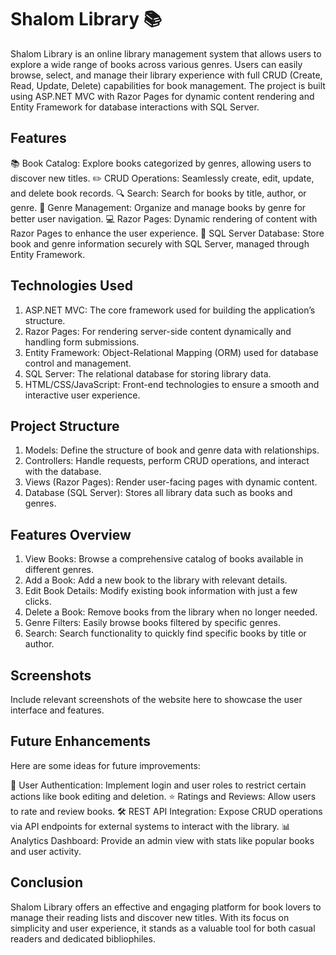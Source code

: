 # Shalom Library 📚
Shalom Library is an online library management system that allows users to explore a wide range of books across various genres. Users can easily browse, select, and manage their library experience with full CRUD (Create, Read, Update, Delete) capabilities for book management. The project is built using ASP.NET MVC with Razor Pages for dynamic content rendering and Entity Framework for database interactions with SQL Server.

## Features
📚 Book Catalog: Explore books categorized by genres, allowing users to discover new titles.
✏️ CRUD Operations: Seamlessly create, edit, update, and delete book records.
🔍 Search: Search for books by title, author, or genre.
📂 Genre Management: Organize and manage books by genre for better user navigation.
💻 Razor Pages: Dynamic rendering of content with Razor Pages to enhance the user experience.
💾 SQL Server Database: Store book and genre information securely with SQL Server, managed through Entity Framework.

## Technologies Used
1. ASP.NET MVC: The core framework used for building the application’s structure.
2. Razor Pages: For rendering server-side content dynamically and handling form submissions.
3. Entity Framework: Object-Relational Mapping (ORM) used for database control and management.
4. SQL Server: The relational database for storing library data.
5. HTML/CSS/JavaScript: Front-end technologies to ensure a smooth and interactive user experience.

## Project Structure
1. Models: Define the structure of book and genre data with relationships.
2. Controllers: Handle requests, perform CRUD operations, and interact with the database.
3. Views (Razor Pages): Render user-facing pages with dynamic content.
4. Database (SQL Server): Stores all library data such as books and genres.

## Features Overview
1. View Books: Browse a comprehensive catalog of books available in different genres.
2. Add a Book: Add a new book to the library with relevant details.
3. Edit Book Details: Modify existing book information with just a few clicks.
4. Delete a Book: Remove books from the library when no longer needed.
5. Genre Filters: Easily browse books filtered by specific genres.
6. Search: Search functionality to quickly find specific books by title or author.

## Screenshots
Include relevant screenshots of the website here to showcase the user interface and features.

## Future Enhancements
Here are some ideas for future improvements:

📄 User Authentication: Implement login and user roles to restrict certain actions like book editing and deletion.
⭐ Ratings and Reviews: Allow users to rate and review books.
🛠️ REST API Integration: Expose CRUD operations via API endpoints for external systems to interact with the library.
📊 Analytics Dashboard: Provide an admin view with stats like popular books and user activity.

## Conclusion
Shalom Library offers an effective and engaging platform for book lovers to manage their reading lists and discover new titles. With its focus on simplicity and user experience, it stands as a valuable tool for both casual readers and dedicated bibliophiles.
